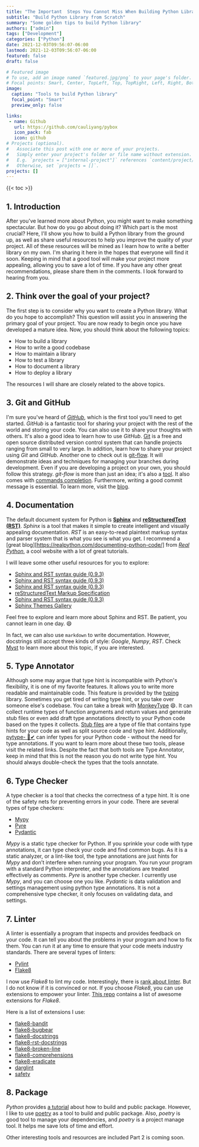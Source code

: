 ```yaml
---
title: "The Important  Steps You Cannot Miss When Building Python Library Part 1"
subtitle: "Build Python Library from Scratch"
summary: "Some golden tips to build Python library"
authors: ["admin"]
tags: ["Development"]
categories: ["Python"]
date: 2021-12-03T09:56:07-06:00
lastmod: 2021-12-03T09:56:07-06:00
featured: false
draft: false

# Featured image
# To use, add an image named `featured.jpg/png` to your page's folder.
# Focal points: Smart, Center, TopLeft, Top, TopRight, Left, Right, BottomLeft, Bottom, BottomRight.
image:
  caption: "Tools to build Python library"
  focal_point: "Smart"
  preview_only: false

links:
 - name: Github
   url: https://github.com/cauliyang/pybox
   icon_pack: fab
   icon: github
# Projects (optional).
#   Associate this post with one or more of your projects.
#   Simply enter your project's folder or file name without extension.
#   E.g. `projects = ["internal-project"]` references `content/project/deep-learning/index.md`.
#   Otherwise, set `projects = []`.
projects: []
---
```

{{< toc >}}

## 1. Introduction

After you've learned more about Python, you might want to make something spectacular. But how do you go about doing it? Which part is the most crucial? Here, I'll show you how to build a Python library from the ground up, as well as share useful resources to help you improve the quality of your project. All of these resources will be mined as I learn how to write a better library on my own. I'm sharing it here in the hopes that everyone will find it soon. Keeping in mind that a good tool will make your project more appealing, allowing you to save a lot of time. If you have any other great recommendations, please share them in the comments. I look forward to hearing from you.

## 2. Think over the goal of your project?

The first step is to consider why you want to create a Python library. What do you hope to accomplish? This question will assist you in answering the primary goal of your project. You are now ready to begin once you have developed a mature idea. Now, you should think about the following topics:

- How to build a library
- How to write a good codebase
- How to maintain a library
- How to test a library
- How to document a library
- How to deploy a library

The resources I will share are closely related to the above topics.

## 3. Git and GitHub

I'm sure you've heard of [*GitHub*], which is the first tool you'll need to get started. *GitHub* is a fantastic tool for sharing your project with the rest of the world and storing your code. You can also use it to share your thoughts with others. It's also a good idea to learn how to use *GitHub*. [Git] is a free and open source distributed version control system that can handle projects ranging from small to very large. In addition, learn how to share your project using *Git* and *GitHub*. Another one to check out is [git-flow]. It will demonstrate ideas and techniques for managing your branches during development. Even if you are developing a project on your own, you should follow this strategy. *git-flow* is more than just an idea; it's also a [tool](https://github.com/nvie/gitflow). It also comes with [commands completion](https://github.com/bobthecow/git-flow-completion). Furthermore, writing a good commit message is essential. To learn more, visit the [blog](https://medium.com/@hritik.jaiswal/how-to-write-a-good-commit-message-9d2d533b9052).

## 4.  Documentation

The default document system for Python is [**Sphinx**](https://www.sphinx-doc.org/en/master/) and [**reStructuredText (RST)**](https://docutils.sourceforge.io/rst.html). *Sphinx* is a tool that makes it simple to create intelligent and visually appealing documentation. *RST* is an easy-to-read plaintext markup syntax and parser system that is what you see is what you get. I recommend a [great blog][https://realpython.com/documenting-python-code/] from [*Real Python*](https://realpython.com/), a cool website with a lot of great tutorials.

I will leave some other useful resources for you to explore:

- [Sphinx and RST syntax guide (0.9.3)](https://thomas-cokelaer.info/tutorials/sphinx/_modules/template.html#MainClass1.function1)
- [Sphinx and RST syntax guide (0.9.3)](https://thomas-cokelaer.info/tutorials/sphinx/docstring_python.html)
- [Sphinx and RST syntax guide (0.9.3)](https://thomas-cokelaer.info/tutorials/sphinx/rest_syntax.html)
- [reStructuredText Markup Specification](https://docutils.sourceforge.io/docs/ref/rst/restructuredtext.html)
- [Sphinx and RST syntax guide (0.9.3)](https://thomas-cokelaer.info/tutorials/sphinx/rest_syntax.html)
- [Sphinx Themes Gallery](https://sphinx-themes.org/#themes)

Feel free to explore and learn more about Sphinx and RST. Be patient, you cannot learn in one day. :smile:

In fact, we can also use `markdown` to write documentation.  However, docstrings still accept three kinds of style: *Google*, *Numpy*, *RST*.  Check [Myst](https://myst-parser.readthedocs.io/en/latest/) to learn more about this topic, if you are interested.

## 5. Type Annotator

Although some may argue that type hint is incompatible with Python's flexibility, it is one of my favorite features. It allows you to write more readable and maintainable code.
This feature is provided by the [typing](https://docs.python.org/3/library/typing.html) library. Sometimes you get tired of writing type hint, or you take over someone else's codebase. You can take a break with [MonkeyType](https://github.com/instagram/MonkeyType) :smile:. It can collect runtime types of function arguments and return values and generate stub files or even add draft type annotations directly to your Python code based on the types it collects. [Stub files](https://mypy.readthedocs.io/en/stable/stubs.html) are a type of file that contains type hints for your code as well as split source code and type hint. Additionally, [pytype- 🦆✔](https://google.github.io/pytype/) can infer types for your Python code - without the need for type annotations. If you want to learn more about these two tools, please visit the related links. Despite the fact that both tools are Type Annotator, keep in mind that this is not the reason you do not write type hint. You should always double-check the types that the tools annotate.

## 6. Type Checker

A type checker is a tool that checks the correctness of a type hint. It is one of the safety nets for preventing errors in your code. There are several types of type checkers:

- [Mypy](https://mypy.readthedocs.io/en/stable/)
- [Pyre](https://pyre-check.org/docs/getting-started/)
- [Pydantic](https://pydantic-docs.helpmanual.io/)

*Mypy* is a static type checker for Python. If you sprinkle your code with type annotations, it can type check your code and find common bugs. As it is a static analyzer, or a lint-like tool, the type annotations are just hints for *Mypy* and don’t interfere when running your program. You run your program with a standard Python interpreter, and the annotations are treated effectively as comments. *Pyre* is another type checker. I currently use *Mypy*, and you can choose one you like.  *Pydantic* is data validation and settings management using python type annotations. It is not a comprehensive type checker, it only focuses on validating data, and settings.

## 7.  Linter

A linter is essentially a program that inspects and provides feedback on your code. It can tell you about the problems in your program and how to fix them. You can run it at any time to ensure that your code meets industry standards. There are several types of linters:

- [Pylint](https://www.pylint.org/)
- [Flake8](https://flake8.readthedocs.io/en/latest/)

I now use *Flake8* to lint my code. Interestingly, there is [rank about linter](https://www.slant.co/topics/2692/~best-python-code-linters). But I do not know if it is convinced or not.
If you choose *Flake8*, you can use extensions to empower your linter. [This repo](https://github.com/DmytroLitvinov/awesome-flake8-extensions) contains a list of awesome extensions for *Flake8*.

Here is a list of extensions I use:

- [flake8-bandit]
- [flake8-bugbear]
- [flake8-docstrings]
- [flake8-rst-docstrings]
- [flake8-broken-line]
- [flake8-comprehensions]
- [flake8-eradicate]
- [darglint]
- [safety]

<!-- Link -->
 [flake8-bandit]: https://pypi.org/project/flake8-bandit/
 [flake8-bugbear]: https://pypi.org/project/flake8-bugbear/
 [flake8-docstrings]: https://pypi.org/project/flake8-docstrings/
 [flake8-rst-docstrings]: https://pypi.org/project/flake8-rst-docstrings/
 [flake8-broken-line]: https://pypi.org/project/flake8-broken-line/
 [flake8-comprehensions]: https://pypi.org/project/flake8-comprehensions/
 [flake8-eradicate]: https://pypi.org/project/flake8-eradicate/
 [darglint]: https://pypi.org/project/darglint/
 [safety]: https://pypi.org/project/safety/

## 8. Package

*Python* provides [a tutorial](https://packaging.python.org/en/latest/tutorials/packaging-projects/#creating-the-package-files) about how to build and public package. However, I like to use [poetry](https://python-poetry.org/) as a tool to build and public package. Also, *poetry* is good tool to manage your dependencies, and *poetry* is a project manage tool.  It helps me save lots of time and effort.  

Other interesting tools and resources are included Part 2 is coming soon.
<!-- 
## 9. Miscellaneous

This section contains some other useful information about how to build a professional Python package.

### 9.1 How to write a good README

- [Shields.io](https://shields.io/category/downloads) can create quality metadata badges for open source projects.
- [PyPI Stats](https://pypistats.org/search/%20pyboxes) can show statistics about your package.
- [For the Badge](https://forthebadge.com/) is another style of badge. You may find it useful.
- [Beautiful insights for your GitHub repositories](https://repobeats.axiom.co/) can show you some insights about your GitHub repositories in README. It is pretty cool.
- [amazing-github-template]
- [awesome-pinned-gists]
- [awesome-open-source]
- [cookiecutter]
- [readme-so]
- [how-to-write-readme]

### 9.2 Other useful tools

[https://github.com/replicatedhq/dockerfilelint](https://github.com/replicatedhq/dockerfilelint)
[https://github.com/rubik/radon](https://github.com/rubik/radon)
[https://github.com/dry-python/returns](https://github.com/dry-python/returns) -->

<!-- link -->
[Pepy]: https://pepy.tech/project/pyboxes
[Pypistats]: https://pypistats.org/search/%20pyboxes
[Shield]: https://shields.io/category/downloads
[Badge]: https://forthebadge.com/
[sphnix theme]: https://sphinx-themes.org/#themes
[waka-readme-stats]: https://github.com/anmol098/waka-readme-stats
[waka-readme]: https://github.com/athul/waka-readme
[amazing-github-template]: https://github.com/dec0dOS/amazing-github-template#readme
[awesome-pinned-gists]: https://github.com/matchai/awesome-pinned-gists
[awesome-open-source]: https://awesomeopensource.com/project/anmol098/waka-readme-stats
[cookiecutter]: https://cookiecutter.readthedocs.io/en/1.7.2/usage.html
[readme-so]: https://readme.so/editor
[how-to-write-readme]: https://bulldogjob.com/news/449-how-to-write-a-good-readme-for-your-github-project
[*github*]: https://github.com
[git-flow]: https://jeffkreeftmeijer.com/git-flow/
[git]: https://git-scm.com